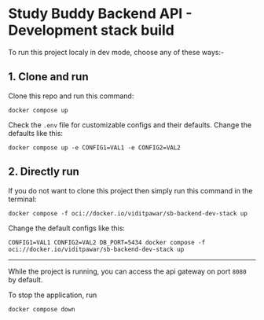 # Study Buddy Backend API - Development stack build

To run this project localy in dev mode, choose any of these ways:-

## 1. Clone and run
Clone this repo and run this command:

~~~
docker compose up
~~~

Check the `.env` file for customizable configs and their defaults.
Change the defaults like this:

`docker compose up -e CONFIG1=VAL1 -e CONFIG2=VAL2`

## 2. Directly run

If you do not want to clone this project then simply run this command in the terminal:
~~~
docker compose -f oci://docker.io/viditpawar/sb-backend-dev-stack up
~~~

Change the default configs like this:

`CONFIG1=VAL1 CONFIG2=VAL2 DB_PORT=5434 docker compose -f oci://docker.io/viditpawar/sb-backend-dev-stack up`

---
While the project is running, you can access the api gateway on port `8080` by default.

To stop the application, run

~~~
docker compose down
~~~
